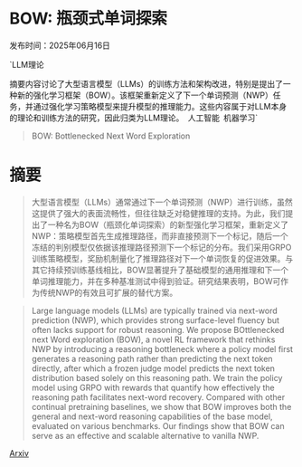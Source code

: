 # BOW: 瓶颈式单词探索

发布时间：2025年06月16日

`LLM理论

摘要内容讨论了大型语言模型（LLMs）的训练方法和架构改进，特别是提出了一种新的强化学习框架（BOW）。该框架重新定义了下一个单词预测（NWP）任务，并通过强化学习策略模型来提升模型的推理能力。这些内容属于对LLM本身的理论和训练方法的研究，因此归类为LLM理论。` `人工智能` `机器学习`

> BOW: Bottlenecked Next Word Exploration

# 摘要

> 大型语言模型（LLMs）通常通过下一个单词预测（NWP）进行训练，虽然这提供了强大的表面流畅性，但往往缺乏对稳健推理的支持。为此，我们提出了一种名为BOW（瓶颈化单词探索）的新型强化学习框架，重新定义了NWP：策略模型首先生成推理路径，而非直接预测下一个标记，随后一个冻结的判别模型仅依据该推理路径预测下一个标记的分布。我们采用GRPO训练策略模型，奖励机制量化了推理路径对下一个单词恢复的促进效果。与其它持续预训练基线相比，BOW显著提升了基础模型的通用推理和下一个单词推理能力，并在多种基准测试中得到验证。研究结果表明，BOW可作为传统NWP的有效且可扩展的替代方案。

> Large language models (LLMs) are typically trained via next-word prediction (NWP), which provides strong surface-level fluency but often lacks support for robust reasoning. We propose BOttlenecked next Word exploration (BOW), a novel RL framework that rethinks NWP by introducing a reasoning bottleneck where a policy model first generates a reasoning path rather than predicting the next token directly, after which a frozen judge model predicts the next token distribution based solely on this reasoning path. We train the policy model using GRPO with rewards that quantify how effectively the reasoning path facilitates next-word recovery. Compared with other continual pretraining baselines, we show that BOW improves both the general and next-word reasoning capabilities of the base model, evaluated on various benchmarks. Our findings show that BOW can serve as an effective and scalable alternative to vanilla NWP.

[Arxiv](https://arxiv.org/abs/2506.13502)